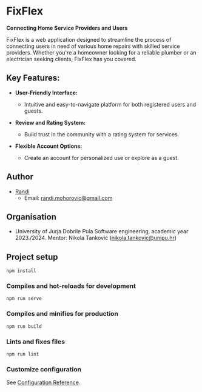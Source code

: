 # FixFlex

**Connecting Home Service Providers and Users**

FixFlex is a web application designed to streamline the process of connecting users in need of various home repairs with skilled service providers. Whether you're a homeowner looking for a reliable plumber or an electrician seeking clients, FixFlex has you covered.

## Key Features:

- **User-Friendly Interface:**
  - Intuitive and easy-to-navigate platform for both registered users and guests.

- **Review and Rating System:**
  - Build trust in the community with a rating system for services.

- **Flexible Account Options:**
  - Create an account for personalized use or explore as a guest.
 

## Author

- [Randi](https://github.com/your-username)
  - Email: randi.mohorovic@gmail.com

## Organisation
- University of Jurja Dobrile Pula
Software engineering, academic year 2023./2024.
Mentor: Nikola Tanković (nikola.tankovic@unipu.hr)



 ## Project setup
```
npm install
```

### Compiles and hot-reloads for development
```
npm run serve
```

### Compiles and minifies for production
```
npm run build
```

### Lints and fixes files
```
npm run lint
```

### Customize configuration
See [Configuration Reference](https://cli.vuejs.org/config/).



